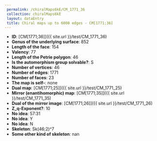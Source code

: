 ```yaml
--- 
 permalink: /chiralMaps6kE/CM_1771_36 
 collection: chiralMaps6kE
 layout: dataEntry
 title: Chiral maps up to 6000 edges - CM[1771;36]
---
```


- **ID**: [CM[1771;36]]({{ site.url }}/test/CM_1771_36)
- **Genus of the underlying surface**: 852
- **Length of the face**: 154
- **Valency**: 77
- **Length of the Petrie polygon**: 46
- **Is the automorphism group solvable?**: S
- **Number of vertices**: 46
- **Number of edges**: 1771
- **Number of faces**: 23
- **The map is self-**: none
- **Dual map**: [CM[1771;25]]({{ site.url }}/test/CM_1771_25)
- **Mirror (enantihomorphic) map**: [CM[1771;35]]({{ site.url }}/test/CM_1771_35)
- **Dual of the mirror image**: [CM[1771;26]]({{ site.url }}/test/CM_1771_26)
- **Z_q-Exponent?**: 10
- **No idea**:  57:31
- **No idea**: Y
- **No idea**: N
- **Skeleton**: Sk(46;2)^7
- **Some other kind of skeleton**: nan
